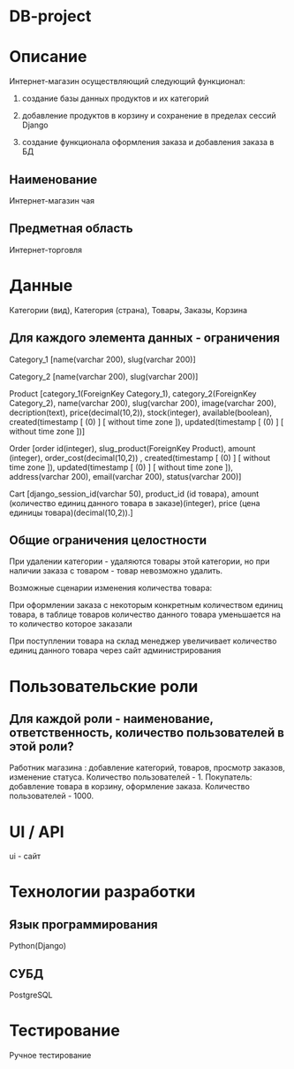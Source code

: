 # DB-project

# Описание
Интернет-магазин осуществляющий следующий функционал:

1) создание базы данных продуктов и их категорий

2) добавление продуктов в корзину и сохранение в пределах сессий Django

3) создание функционала оформления заказа и добавления заказа в БД
## Наименование
Интернет-магазин чая
## Предметная область
Интернет-торговля
# Данные
Категории (вид), Категория (страна), Товары, Заказы, Корзина
## Для каждого элемента данных - ограничения
Category_1 [name(varchar 200), slug(varchar 200)]

Category_2 [name(varchar 200), slug(varchar 200)]

Product [category_1(ForeignKey Category_1), category_2(ForeignKey Category_2), name(varchar 200), slug(varchar 200), image(varchar 200), decription(text), price(decimal(10,2)), stock(integer), available(boolean), created(timestamp [ (0) ] [ without time zone ]), updated(timestamp [ (0) ] [ without time zone ])]

Order [order id(integer), slug_product(ForeignKey Product), amount (integer), order_cost(decimal(10,2)) , created(timestamp [ (0) ] [ without time zone ]), updated(timestamp [ (0) ] [ without time zone ]), address(varchar 200), email(varchar 200), status(varchar 200)]

Cart [django_session_id(varchar 50), product_id (id товара), amount (количество единиц данного товара в заказе)(integer), price (цена единицы товара)(decimal(10,2)).]
## Общие ограничения целостности
При удалении категории - удаляются товары этой категории, но при наличии заказа с товаром - товар невозможно удалить.

Возможные сценарии изменения количества товара:

При оформлении заказа с некоторым конкретным количеством единиц товара, в таблице товаров количество данного товара уменьшается на то количество которое заказали

При поступлении товара на склад менеджер увеличивает количество единиц данного товара через сайт администрирования

# Пользовательские роли
## Для каждой роли - наименование, ответственность, количество пользователей в этой роли?
Работник магазина : добавление категорий, товаров, просмотр заказов, изменение статуса. Количество пользователей - 1.
Покупатель: добавление товара в корзину, оформление заказа. Количество пользователей - 1000.
# UI / API 
ui - сайт
# Технологии разработки
## Язык программирования
Python(Django)
## СУБД
PostgreSQL
# Тестирование
Ручное тестирование
